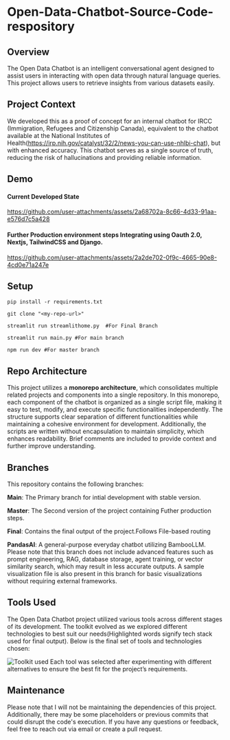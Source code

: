 # Open-Data-Chatbot-Source-Code-respository

## Overview
The Open Data Chatbot is an intelligent conversational agent designed to assist users in interacting with open data through natural language queries. This project allows users to retrieve insights from various datasets easily. 

## Project Context
We developed this as a proof of concept for an internal chatbot for IRCC (Immigration, Refugees and Citizenship Canada), equivalent to the chatbot available at the National Institutes of Health(https://irp.nih.gov/catalyst/32/2/news-you-can-use-nhlbi-chat), but with enhanced accuracy. This chatbot serves as a single source of truth, reducing the risk of hallucinations and providing reliable information.

## Demo
#### Current Developed State 
https://github.com/user-attachments/assets/2a68702a-8c66-4d33-91aa-e576d7c5a428

#### Further Production environment steps Integrating using Oauth 2.0, Nextjs, TailwindCSS and Django.
https://github.com/user-attachments/assets/2a2de702-0f9c-4665-90e8-4cd0e71a247e


## Setup
```pip install -r requirements.txt```

```git clone "<my-repo-url>"```

```streamlit run streamlithome.py  #For Final Branch ```

```streamlit run main.py #For main branch```

```npm run dev #For master branch```

## Repo Architecture 
This project utilizes a **monorepo architecture**, which consolidates multiple related projects and components into a single repository.
In this monorepo, each component of the chatbot is organized as a single script file, making it easy to test, modify, and execute specific functionalities independently. The structure supports clear separation of different functionalities while maintaining a cohesive environment for development. Additionally, the scripts are written without encapsulation to maintain simplicity, which enhances readability. Brief comments are included to provide context and further improve understanding.


## Branches
This repository contains the following branches:

**Main**: The Primary branch for intial development with stable version.

**Master**: The Second version of the project containing Futher production steps.

**Final**: Contains the final output of the project.Follows File-based routing

**PandasAI**: A general-purpose everyday chatbot utilizing BambooLLM. Please note that this branch does not include advanced features such as prompt engineering, RAG, database storage, agent training, or vector similarity search, which may result in less accurate outputs. A sample visualization file is also present in this branch for basic visualizations without requiring external frameworks.

## Tools Used
The Open Data Chatbot project utilized various tools across different stages of its development. The toolkit evolved as we explored different technologies to best suit our needs(Highlighted words signify tech stack used for final output). Below is the final set of tools and technologies chosen:

![Toolkit used](https://github.com/user-attachments/assets/350f452d-3ba2-4c3d-8019-9203f50d29f1)
Each tool was selected after experimenting with different alternatives to ensure the best fit for the project’s requirements.

## Maintenance
Please note that I will not be maintaining the dependencies of this project. Additionally, there may be some placeholders or previous commits that could disrupt the code's execution. If you have any questions or feedback, feel free to reach out via email or create a pull request.
